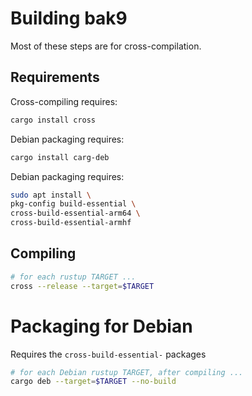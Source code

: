 # Building bak9

Most of these steps are for cross-compilation.


## Requirements

Cross-compiling requires:
```bash
cargo install cross
```

Debian packaging requires:
```bash
cargo install carg-deb
```

Debian packaging requires:
```bash
sudo apt install \
pkg-config build-essential \
cross-build-essential-arm64 \
cross-build-essential-armhf
```

## Compiling

```bash
# for each rustup TARGET ...
cross --release --target=$TARGET
```

# Packaging for Debian

Requires the `cross-build-essential-` packages

```bash
# for each Debian rustup TARGET, after compiling ...
cargo deb --target=$TARGET --no-build
```

